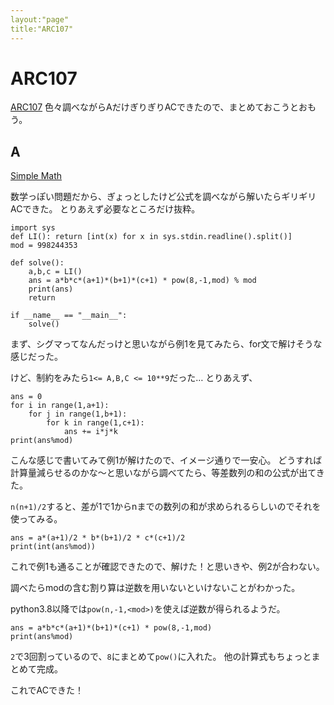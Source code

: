 ```yaml
---
layout:"page"
title:"ARC107"
---
```


# ARC107

[ARC107](https://atcoder.jp/contests/arc107)
色々調べながらAだけぎりぎりACできたので、まとめておこうとおもう。

## A

[Simple Math](https://atcoder.jp/contests/arc107/tasks/arc107_a)

数学っぽい問題だから、ぎょっとしたけど公式を調べながら解いたらギリギリACできた。
とりあえず必要なところだけ抜粋。

```python=
import sys
def LI(): return [int(x) for x in sys.stdin.readline().split()]
mod = 998244353

def solve():
	a,b,c = LI()
	ans = a*b*c*(a+1)*(b+1)*(c+1) * pow(8,-1,mod) % mod
	print(ans)
	return

if __name__ == "__main__":
	solve()
```

まず、シグマってなんだっけと思いながら例1を見てみたら、for文で解けそうな感じだった。

けど、制約をみたら`1<= A,B,C <= 10**9`だった…
とりあえず、

```python=
ans = 0
for i in range(1,a+1):
	for j in range(1,b+1):
		for k in range(1,c+1):
			ans += i*j*k
print(ans%mod)
```

こんな感じで書いてみて例1が解けたので、イメージ通りで一安心。
どうすれば計算量減らせるのかな～と思いながら調べてたら、等差数列の和の公式が出てきた。

`n(n+1)/2`すると、差が1で1からnまでの数列の和が求められるらしいのでそれを使ってみる。

```python=
ans = a*(a+1)/2 * b*(b+1)/2 * c*(c+1)/2
print(int(ans%mod))
```

これで例1も通ることが確認できたので、解けた！と思いきや、例2が合わない。

調べたらmodの含む割り算は逆数を用いないといけないことがわかった。

python3.8以降では`pow(n,-1,<mod>)`を使えば逆数が得られるようだ。

```python=
ans = a*b*c*(a+1)*(b+1)*(c+1) * pow(8,-1,mod)
print(ans%mod)
```

`2`で3回割っているので、`8`にまとめて`pow()`に入れた。
他の計算式もちょっとまとめて完成。

これでACできた！
